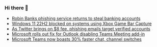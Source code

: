 ### Hi there 👋

<!--START_SECTION:feed-->
* [Robin Banks phishing service returns to steal banking accounts](https://www.bleepingcomputer.com/news/security/robin-banks-phishing-service-returns-to-steal-banking-accounts/)
* [Windows 11 22H2 blocked on systems using Xbox Game Bar Capture](https://www.bleepingcomputer.com/news/microsoft/windows-11-22h2-blocked-on-systems-using-xbox-game-bar-capture/)
* [As Twitter brings on $8 fee, phishing emails target verified accounts](https://www.bleepingcomputer.com/news/security/as-twitter-brings-on-8-fee-phishing-emails-target-verified-accounts/)
* [Microsoft rolls out fix for Outlook disabling Teams Meeting add-in](https://www.bleepingcomputer.com/news/microsoft/microsoft-rolls-out-fix-for-outlook-disabling-teams-meeting-add-in/)
* [Microsoft Teams now boasts 30% faster chat, channel switches](https://www.bleepingcomputer.com/news/microsoft/microsoft-teams-now-boasts-30-percent-faster-chat-channel-switches/)
<!--END_SECTION:feed-->

<!--
**frankenk/frankenk** is a ✨ _special_ ✨ repository because its `README.md` (this file) appears on your GitHub profile.

Here are some ideas to get you started:

- 🔭 I’m currently working on ...
- 🌱 I’m currently learning ...
- 👯 I’m looking to collaborate on ...
- 🤔 I’m looking for help with ...
- 💬 Ask me about ...
- 📫 How to reach me: ...
- 😄 Pronouns: ...
- ⚡ Fun fact: ...
-->



